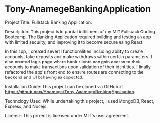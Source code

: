 # Tony-AnamegeBankingApplication

Project Title: Fullstack Banking Application.

Description: This project is in partial fulfillment of my MIT Fullstack Coding Bootcamp. The Banking Application required building and testing an app with limited security, and improving it to become secure using React. 

In this app, I created several functionalities including ability to create accounts, take deposits and make withdraws within certain parameters. I also created login page where bank clients can gain access to their accounts to make transactions upon validation of their identities. I finally refactored the app's front end to ensure routes are connecting to the backend and UI behaving as expected. 

Installation Guide: This project can be cloned via GitHub at https://github.com/Anamege/Tony-AnamegeBankingApplication. 

Technology Used: While undertaking this project, I used MongoDB, React, Express, and Nodejs.

License: This project is licensed under MIT's user agreement. 
